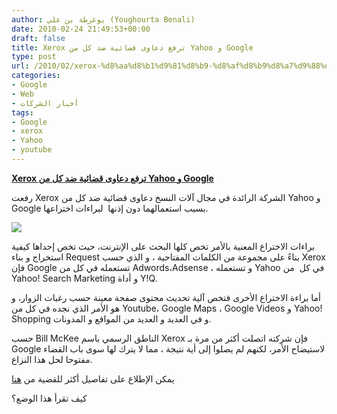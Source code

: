 ```yaml
---
author: يوغرطة بن علي (Youghourta Benali)
date: 2010-02-24 21:49:53+00:00
draft: false
title: Xerox ترفع دعاوى قضائية ضد كل من Yahoo و Google
type: post
url: /2010/02/xerox-%d8%aa%d8%b1%d9%81%d8%b9-%d8%af%d8%b9%d8%a7%d9%88%d9%89-%d9%82%d8%b6%d8%a7%d8%a6%d9%8a%d8%a9-%d8%b6%d8%af-%d9%83%d9%84-%d9%85%d9%86-yahoo-%d9%88-google/
categories:
- Google
- Web
- أخبار الشركات
tags:
- Google
- xerox
- Yahoo
- youtube
---
```


[**Xerox ترفع دعاوى قضائية ضد كل من Yahoo و Google**](http://www.it-scoop.com/2010/02/xerox-%d8%aa%d8%b1%d9%81%d8%b9-%d8%af%d8%b9%d8%a7%d9%88%d9%89-%d9%82%d8%b6%d8%a7%d8%a6%d9%8a%d8%a9-%d8%b6%d8%af-%d9%83%d9%84-%d9%85%d9%86-yahoo-%d9%88-google/)


رفعت Xerox الشركة الرائدة في مجال آلات النسخ دعاوى قضائية ضد كل من Yahoo و Google بسبب استعمالهما دون إذنها  لبراءات اختراعها.

[![](http://www.it-scoop.com/wp-content/uploads/2010/02/Xerox_logo-283x300.jpg)
](http://www.it-scoop.com/2010/02/xerox-%d8%aa%d8%b1%d9%81%d8%b9-%d8%af%d8%b9%d8%a7%d9%88%d9%89-%d9%82%d8%b6%d8%a7%d8%a6%d9%8a%d8%a9-%d8%b6%d8%af-%d9%83%d9%84-%d9%85%d9%86-yahoo-%d9%88-google/)

براءات الاختراع المعنية بالأمر تخص كلها البحث على الإنترنت، حيث تخص إحداها كيفية استخراج و بناء Request بناءً على مجموعة من الكلمات المفتاحية ، و الذي حسب Xerox فإن Google تستعمله في كل من Adwords،Adsense ، و تستعمله Yahoo في كل  من Yahoo! Search Marketing و أداة Y!Q.

أما براءة الاختراع الأخرى فتخص آلية تحديث محتوى صفحة معينة حسب رغبات الزوار، و هو الأمر الذي نجده في كل من Youtube، Google Maps ، Google Videos و Yahoo! Shopping و في العديد و العديد من المواقع و المدونات.

حسب Bill McKee الناطق الرسمي باسم Xerox فإن شركته اتصلت أكثر من مرة بـ Google لاستيضاح الأمر، لكنهم لم يصلوا إلى أية نتيجة ، مما لا يترك لها سوى باب القضاء مفتوحا لحل هذا النزاع.

يمكن الإطلاع على تفاصيل أكثر للقضية من [هنا](http://online.wsj.com/article/SB10001424052748704188104575083882041877088.html)

كيف تقرأ هذا الوضع؟
